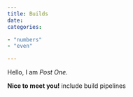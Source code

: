 ```yaml
---
title: Builds
date: 
categories:

- "numbers"
- "even"

---
```


Hello, I am _Post One._

**Nice to meet you!**
include build pipelines